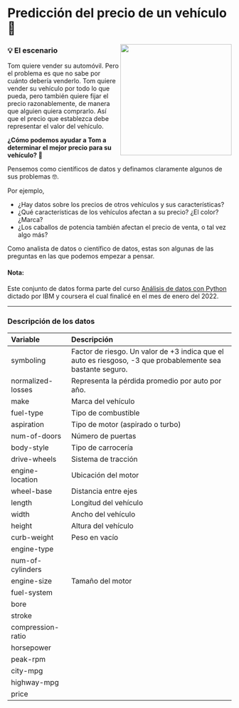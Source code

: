 # Predicción del precio de un vehículo🚗
<img width="250" align="right" src="https://i.pinimg.com/564x/1c/b6/c4/1cb6c40182aa1e1decce6a13df5802f9.jpg" />


### 💡 El escenario
Tom quiere vender su automóvil. Pero el problema es que no sabe por cuánto debería venderlo. Tom quiere vender su vehículo por todo lo que pueda, pero también quiere fijar el precio razonablemente, de manera que alguien quiera comprarlo. Así que el precio que establezca debe representar el valor del vehículo.</p>
<b>¿Cómo podemos ayudar a Tom a determinar el mejor precio para su vehículo? 🤔 </b></p>
Pensemos como científicos de datos y definamos claramente algunos de sus problemas 🤓. </p> Por ejemplo, 
- ¿Hay datos sobre los precios de otros vehículos y sus características? 
- ¿Qué características de los vehículos afectan a su precio? ¿El color? ¿Marca? 
- ¿Los caballos de potencia también afectan el precio de venta, o tal vez algo más?</p>

Como analista de datos o científico de datos, estas son algunas de las preguntas en las que podemos empezar a pensar. 

#### Nota: 
Este conjunto de datos forma parte del curso [Análisis de datos con Python](https://es.coursera.org/learn/analisis-de-datos-con-python) dictado por IBM y coursera el cual finalicé en el mes de enero del 2022.

--- 

### Descripción de los datos
| Variable | Descripción
:--- |:--- 
symboling | Factor de riesgo. Un valor de +3 indica que el auto es riesgoso, -3 que probablemente sea bastante seguro.
normalized-losses | Representa la pérdida promedio por auto por año.
make | Marca del vehículo
fuel-type | Tipo de combustible
aspiration | Tipo de motor (aspirado o turbo)
num-of-doors | Número de puertas
body-style | Tipo de carrocería 
drive-wheels | Sistema de tracción
engine-location | Ubicación del motor
wheel-base | Distancia entre ejes
length | Longitud del vehículo
width | Ancho del vehículo
height | Altura del vehículo
curb-weight | Peso en vacío 
engine-type |
num-of-cylinders |
engine-size | Tamaño del motor
fuel-system | 
bore |
stroke |
compression-ratio |
horsepower |
peak-rpm |
city-mpg |
highway-mpg |
price |

